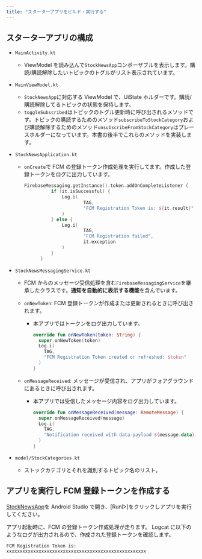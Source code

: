 ```yaml
---
title: "スターターアプリをビルド・実行する"
---
```


## スターターアプリの構成

- `MainActivity.kt`
  - ViewModel を読み込んで`StockNewsApp`コンポーザブルを表示します。購読/購読解除したいトピックのトグルがリスト表示されています。
- `MainViewModel.kt`
  - `StockNewsApp`に対応する ViewModel で、UiState ホルダーです。購読/購読解除してるトピックの状態を保持します。
  - `toggleSubscribed`はトピックのトグル更新時に呼び出されるメソッドです。トピックの購読するためのメソッド`subscribeToStockCategory`および購読解除するためのメソッド`unsubscribeFromStockCategory`はプレースホルダーになっています。本書の後半でこれらのメソッドを実装します。
- `StockNewsApplication.kt`

  - `onCreate`で FCM の登録トークン作成処理を実行してます。作成した登録トークンをログに出力しています。

    ```kotlin
    FirebaseMessaging.getInstance().token.addOnCompleteListener {
              if (it.isSuccessful) {
                  Log.i(
                          TAG,
                          "FCM Registration Token is: ${it.result}"
                  )
              } else {
                  Log.i(
                          TAG,
                          "FCM Registration failed",
                          it.exception
                  )
              }
          }
    ```

- `StockNewsMessagingService.kt`

  - FCM からのメッセージ受信処理を含む`FirebaseMessagingService`を継承したクラスです。**通知を自動的に表示する機能**を含んでいます。
  - `onNewToken`: FCM 登録トークンが作成または更新されるときに呼び出されます。

    - 本アプリではトークンをログ出力しています。

      ```kotlin
      override fun onNewToken(token: String) {
        super.onNewToken(token)
        Log.i(
          TAG,
          "FCM Registration Token created or refreshed: $token"
        )
      }
      ```

  - `onMessageReceived`: メッセージが受信され、アプリがフォアグラウンドにあるときに呼び出されます。

    - 本アプリでは受信したメッセージ内容をログ出力しています。

      ```kotlin
      override fun onMessageReceived(message: RemoteMessage) {
        super.onMessageReceived(message)
        Log.i(
          TAG,
          "Notification received with data-payload ${message.data}, title ${message.notification?.title}, body ${message.notification?.body}"
        )
      }
      ```

- `model/StockCategories.kt`
  - ストックカテゴリとそれを識別するトピック名のリスト。

## アプリを実行し FCM 登録トークンを作成する

[StockNewsApp](https://github.com/CASL0/fcm-topics-codelab-kotlin/tree/starter/StockNewsApp)を
Android Studio で開き、[Run▷]をクリックしアプリを実行してください。

アプリ起動時に、FCM の登録トークン作成処理が走ります。
Logcat に以下のようなログが出力されるので、作成された登録トークンを確認します。

```text
FCM Registration Token is: xxxxxxxxxxxxxxxxxxxxxxxxxxxxxxxxxxxxxxxxxxxxxxxxxxxx
```
